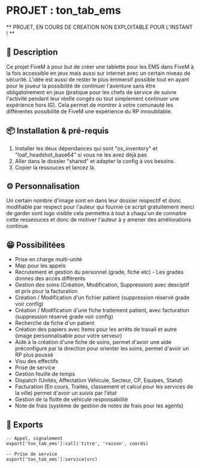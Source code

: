 # PROJET : ton_tab_ems

** PROJET, EN COURS DE CREATION NON EXPLOITABLE POUR L'INSTANT ! **

## 📜 Description

Ce projet FiveM à pour but de créer une tablette pour les EMS dans FiveM à la fois accessible en jeux mais aussi sur internet avec un certain niveau de sécurité.
L'idée est aussi de rester le plus émmersif possible tout en ayant pour le joueur la possibilité de continuer l'aventure sans être obligatoirement en jeux (pratique pour les chefs de service de suivre l'activité pendant leur réelle congés ou tout simplement continuer une expérience hors IG).
Cela permet de montrer à votre comunauté les différentes possibilité de FiveM une expérience du RP innoubliable.

## 📦 Installation & pré-requis

1. Installer les deux dépendances qui sont "ox_inventory" et "loaf_headshot_base64" si vous ne les avez déjà pas
2. Aller dans le dossier "shared" et adapter la config à vos besoins.
3. Copier la ressouces et lancez là.

## ⚙️ Personnalisation

Un certain nombre d'image sont en dans leur dossier respectif et donc modifiable par respect pour l'auteur qui fournie ce script gratuitement merci de garder sont logo visible cela permettra à tout à chaqu'un de connaitre cette resseouces et donc de motiver l'auteur à y amener des améliorations continue.

## 😁 Possibilitées

- Prise en charge multi-unité
- Map pour les appels
- Recrutement et gestion du personnel (grade, fiche etc) - Les grades donnes des accès différents
- Gestion des soins (Création, Modification, Suppression) avec desciptif et prix pour la facturation
- Création / Modification d'un fichier patient (suppression réservé grade voir config)
- Création / Modification d'une fiche traitement patient, avec facturation (suppression réservé grade voir config)
- Recherche de fiche d'un patient
- Création des papiers avec Items pour les arrêts de travail et autre (image personnalisable pour votre serveur)
- Aide à la création d'une fiche de soins, permet d'avoir une aide préconfiguré par la direction pour orienter les soins, permet d'avoir un RP plus poussé
- Visu des effectifs
- Prise de service
- Gestion feuille de temps
- Dispatch (Unités, Affectation Véhicule, Secteur, CP, Equipes, Statut)
- Facturation (En cours, Traités, classement et calcul pour les services de la ville) permet d'avoir un suivis par l'état
- Gestion de la flotte de véhicule responsabilité
- Note de frais (système de gestion de notes de frais pour les agents)

## 🛜 Exports

```
-- Appel, signalement
export['ton_tab_ems']:call('titre', 'raison', coords)

-- Prise de service
export['ton_tab_ems']:service(src)
```